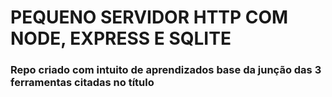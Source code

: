 # PEQUENO SERVIDOR HTTP COM NODE, EXPRESS E SQLITE

### Repo criado com intuito de aprendizados base da junção das 3 ferramentas citadas no título